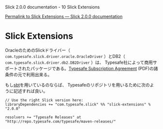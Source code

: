 Slick 2.0.0 documentation - 10 Slick Extensions

[Permalink to Slick Extensions — Slick 2.0.0 documentation](http://slick.typesafe.com/doc/2.0.0/extensions.html)

Slick Extensions
================

OracleのためのSlickドライバー（ `com.typesafe.slick.driver.oracle.OracleDriver` ）とDB2（ `com.typesafe.slick.driver.db2.DB2Driver` ）は、 Typesafe社によって商用サポートされたパッケージである。[Typesafe Subscription Agreement][1] (PDF)の諸条件の元で利用出来る。

<!--Slick drivers for Oracle (`com.typesafe.slick.driver.oracle.OracleDriver`) and DB2 (`com.typesafe.slick.driver.db2.DB2Driver`) are available in *slick-extensions*, a closed-source package package with commercial support provided by Typesafe, Inc. It is made available under the terms and conditions of the [Typesafe Subscription Agreement][1] (PDF).-->

もし[sbt][2]を用いているのならば、 Typesafeのリポジトリを用いるために次のように記述すれば良い。

<!--If you are using [sbt][2], you can add *slick-extensions* and the Typesafe repository (which contains the required artifacts) to your build definition like this:-->

    // Use the right Slick version here:
    libraryDependencies += "com.typesafe.slick" %% "slick-extensions" % "2.0.0"

    resolvers += "Typesafe Releases" at "http://repo.typesafe.com/typesafe/maven-releases/"

 [1]: http://typesafe.com/public/legal/TypesafeSubscriptionAgreement-v1.pdf
 [2]: http://www.scala-sbt.org/  
